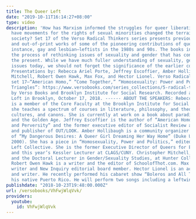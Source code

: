 ```yaml
---
title: The Queer Left
date: "2019-10-11T16:14:27+08:00"
type: video
description: 'How has Marxism informed the struggles for queer liberation? And how
  have movements for the rights of sexual minorities changed the terrain of American
  society? Set 17 of the Verso Radical Thinkers series presents previously unpublished
  and out-of-print works of some of the pioneering contributions of queer—in this
  instance, gay and lesbian—leftists in the 1980s and 90s. The books in this set began
  the process of rethinking issues of sexuality and gender that has continued up to
  the present. While we have much fuller understanding of sexuality, gender and trans
  issues today, we should not forget the significance of the earlier contributions.
  Presentations by: Rebecca Ariel Porte, Jeffrey Escoffier, Amber Hollibaugh, Christopher
  Mitchell, Robert Owen Hawk, Max Fox, and Hector Lionel. Verso Radical Thinkers series,
  set 17—“American Homo,” “Come Together,” “Homosexuality: Power and Politics,” “Pink
  Triangles”: https://www.versobooks.com/series_collections/5-radical-thinkers Co-sponsored
  by Verso Books and Brooklyn Institute for Social Research. Recorded at the Verso
  Loft in Brooklyn, October 17, 2018. ------ ABOUT THE SPEAKERS: Rebecca Ariel Porte
  is a member of the Core Faculty at the Brooklyn Institute for Social Research, where
  she teaches a spectrum of courses in literature, philosophy, and theory across centuries,
  cultures, and canons. She is currently at work on a book about paradise, Arcadia,
  and the Golden Age. Jeffrey Escoffier is the author of “American Homo: Community
  and Perversity” and the former executive editor of Socialist Review and the founder
  and publisher of OUT/LOOK. Amber Hollibaugh is a community organizer and the author
  of “My Dangerous Desires: A Queer Girl Dreaming Her Way Home” (Duke University Press,
  2000). She has a piece in “Homosexuality, Power and Politics,” edited by the Gay
  Left Collective. She is the former Executive Director of Queers for Economic Justice
  and this year’s Kessler Lecturer at CLAGS/CUNY. Christopher Mitchell, economic historian
  and the Doctoral Lecturer in Gender/Sexuality Studies, at Hunter College at CUNY.
  Robert Owen Hawk is a writer and the editor of SchoolofThot.com. Max Fox is a freelance
  writer and New Inquiry editorial board member. Hector Lionel is an actor, singer
  and writer. He recently performed his cabaret show “Boleros and All That Jazz” in
  his native Puerto Rico. He will perform two songs including a leftwing anthem.'
publishdate: "2018-10-23T19:48:00.000Z"
url: /versobooks/VhFwjWlqVvk/
providers:
  youtube:
    id: VhFwjWlqVvk
---
```

